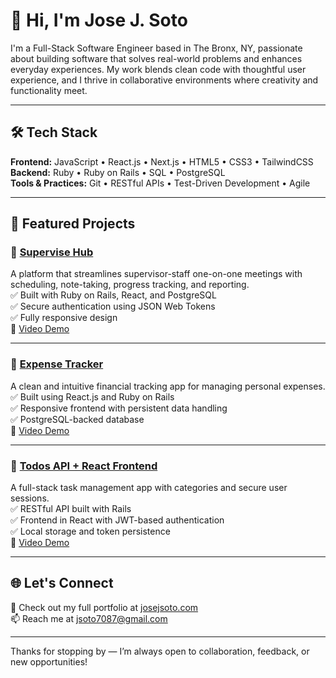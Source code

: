 # 👋 Hi, I'm Jose J. Soto

I'm a Full-Stack Software Engineer based in The Bronx, NY, passionate about building software that solves real-world problems and enhances everyday experiences. My work blends clean code with thoughtful user experience, and I thrive in collaborative environments where creativity and functionality meet.

---

## 🛠️ Tech Stack

**Frontend:** JavaScript • React.js • Next.js • HTML5 • CSS3 • TailwindCSS  
**Backend:** Ruby • Ruby on Rails • SQL • PostgreSQL  
**Tools & Practices:** Git • RESTful APIs • Test-Driven Development • Agile

---

## 🚀 Featured Projects

### 🔹 [Supervise Hub](https://github.com/jsoto007/supervise-hub-v2)
A platform that streamlines supervisor-staff one-on-one meetings with scheduling, note-taking, progress tracking, and reporting.  
✅ Built with Ruby on Rails, React, and PostgreSQL  
✅ Secure authentication using JSON Web Tokens  
✅ Fully responsive design  
🎥 [Video Demo](https://www.youtube.com/watch?v=your-video-link)

---

### 🔹 [Expense Tracker](https://github.com/jsoto007/expense-tracker)
A clean and intuitive financial tracking app for managing personal expenses.  
✅ Built using React.js and Ruby on Rails  
✅ Responsive frontend with persistent data handling  
✅ PostgreSQL-backed database  
🎥 [Video Demo](https://www.youtube.com/watch?v=your-video-link)

---

### 🔹 [Todos API + React Frontend](https://github.com/jsoto007/todos-api-react-frontend)
A full-stack task management app with categories and secure user sessions.  
✅ RESTful API built with Rails  
✅ Frontend in React with JWT-based authentication  
✅ Local storage and token persistence  
🎥 [Video Demo](https://www.youtube.com/watch?v=your-video-link)

---

## 🌐 Let's Connect

🔗 Check out my full portfolio at [josejsoto.com](https://josejsoto.com)  
📫 Reach me at [jsoto7087@gmail.com](mailto:jsoto7087@gmail.com)

---

Thanks for stopping by — I’m always open to collaboration, feedback, or new opportunities!
